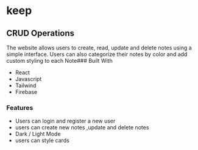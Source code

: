 # keep 
## CRUD Operations
The website allows users to create, read, update and delete notes using a simple interface. Users can also categorize their notes by color and add custom styling to each Note### Built With
* React 
* Javascript 
* Tailwind
* Firebase

### Features
* Users can  login and register a new user
* users can create new notes ,update and delete notes
* Dark / Light Mode
* users can style cards

